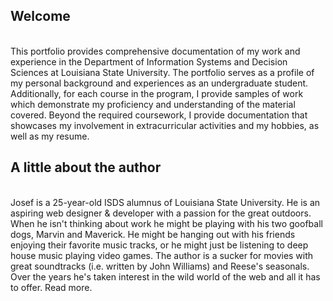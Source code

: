 <h2>Welcome</h2><br>
This portfolio provides comprehensive documentation of my work and experience in the Department of Information Systems and Decision Sciences at Louisiana State University. The portfolio serves as a profile of my personal background and experiences as an undergraduate student. Additionally, for each course in the program, I provide samples of work which demonstrate my proficiency and understanding of the material covered. Beyond the required coursework, I provide documentation that showcases my involvement in extracurricular activities and my hobbies, as well as my resume.<br>

<h2>A little about the author</h2><br>
Josef is a 25-year-old ISDS alumnus of Louisiana State University. He is an aspiring web designer & developer with a passion for the great outdoors. When he isn't thinking about work he might be playing with his two goofball dogs, Marvin and Maverick. He might be hanging out with his friends enjoying their favorite music tracks, or he might just be listening to deep house music playing video games. The author is a sucker for movies with great soundtracks (i.e. written by John Williams) and Reese's seasonals. Over the years he's taken interest in the wild world of the web and all it has to offer. Read more.
